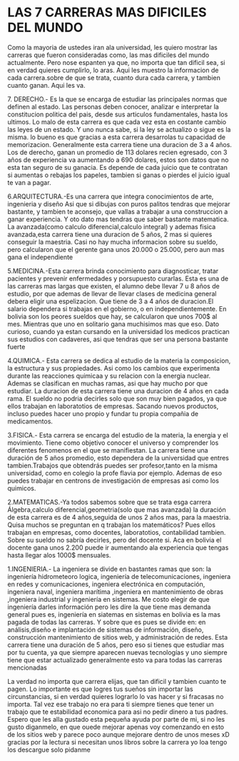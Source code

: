 <!DOCTYPE html>
<html>
    <head>
        <title>LAS 7 CARRERAS MAS DIFICILES DEL MUNDO</title>
    </head>
    <h1 class="liz">LAS 7 CARRERAS MAS DIFICILES DEL MUNDO</h1>
    <body>
    <div class="fry">Como la mayoria de ustedes iran ala universidad, les quiero mostrar las carreras que fueron consideradas como, las mas dificiles del mundo actualmente. Pero nose espanten ya que, no importa que tan dificil sea, si en verdad quieres cumplirlo, lo aras. Aqui les muestro la informacion de cada carrera.sobre de que se trata, cuanto dura cada carrera, y tambien cuanto ganan. Aqui les va.
    </div>
<p class="mari">7. DERECHO.- Es la que se encarga de estudiar las principales normas que definen al estado. Las personas deben conocer, analizar e interpretar la constitucion politica del pais, desde sus articulos fundamentales, hasta los ultimos. Lo malo de esta carrera es que cada vez esta en costante cambio las leyes de un estado. Y uno nunca sabe, si la ley se actualizo o sigue es la misma. lo bueno es que gracias a esta carrera desarrolas tu capacidad de memorizacion. Generalmente esta carrera tiene una duracion de 3 a 4 años. Los de derecho, ganan un promedio de 113 dolares recien egresado, con 3 años de experiencia va aumentando a 690 dolares, estos son datos que no esta tan seguro de su ganacia. Es depende de cada juicio que te contratan si aumentas o rebajas los papeles, tambien si ganas o pierdes el juicio igual te van a pagar.</p>
<p class="pitagoras">6.ARQUITECTURA.-Es una carrera que integra conocimientos de arte, ingenieria y diseño Asi que si dibujas con puros palitos tendras que mejorar bastante, y tambien te aconsejo, que vallas a trabajar a una construccion a ganar experiencia. Y oto dato mas tendras que saber bastante matematica.
     La avanzada(como calculo diferencial,calculo integral) y ademas fisica avanzada,esta carrera tiene una duracion de 5 años, 2 mas si quieres conseguir la maestria. Casi no hay mucha informacion sobre su sueldo, pero calcularon que el gerente gana unos 20.000 o 25.000, pero aun mas gana el independiente</p>
<p class="Robles">5.MEDICINA.-Esta carrera brinda conocimiento para diagnosticar, tratar pacientes y prevenir enfermedades y porsupuesto curarlas. Esta es una de las carreras mas largas que existen, el alumno debe llevar 7 u 8 años de estudio, por que ademas de llevar de llevar clases de medicina general debera eligir una espelizacion. Que tiene de 3 a 4 años de duracion.El salario dependera si trabajas en el gobierno, o en independientemente. En bolivia son los peores sueldos que hay, se calcularon que unos 700$ al mes. Mientras que uno en solitario gana muchisimos mas que eso. Dato curioso, cuando ya estan cursando en la universidad los medicos practican sus estudios con cadaveres, asi que tendras que ser una persona bastante fuerte</p>
<p class="jobs">4.QUIMICA.- Esta carrera se dedica al estudio de la materia la composicion, la estructura y sus propiedades. Asi como los cambios que experimenta durante las reacciones quimicaa y su relacion con la energia nuclear. Ademas se clasifican en muchas ramas, asi que hay mucho por que estudiar. La duracion de esta carrera tiene una duracion de 4 años en cada rama. El sueldo no podria decirles solo que son muy bien pagados, ya que ellos trabajan en laboratotios de empresas. Sacando nuevos productos, incluso puedes hacer uno propio y fundar tu propia compañia de medicamentos.</p>
<p class="khan">3.FISICA.- Esta carrera se encarga del estudio de la materia, la energia y el movimiento. Tiene como objetivo conocer el universo y comprender los diferentes fenomenos en el que se manifiestan. La carrera tiene una duración de 5 años promedio, esto dependera de la universidad que entres tambien.Trabajos que obtendrás puedes ser profesor,tanto en la misma universidad, como en colegio la profe flavia por ejemplo. Ademas de eso puedes trabajar en centrons de investigación de empresas asi como los quimicos.</p>
<p class="Dark">2.MATEMATICAS.-Ya todos sabemos sobre que se trata esga carrera Álgebra,calculo diferencial,geometria(solo que mas avanzada) la duración de esta carrera es de 4 años,seguida de unos 2 años mas, para la maestria. Quisa muchos se preguntan en q trabajan los matemáticos? Pues ellos trabajan en empresas, como docentes, laboratotios, contabilidad tambien. Sobre su sueldo no sabría decirles, pero del docente si. Aca en bolivia el docente gana unos 2.200 puede ir aumentando ala experiencia que tengas hasta llegar alos 1000$ mensuales.</p>
<p class="singapur">1.INGENIERIA.- La ingeniera se divide en bastantes ramas que son: la ingeniería hidrometeoro logica, ingeniería de telecomunicaciones, ingeniera en redes y comunicaciones, ingeniera electrónica en computación, ingeniera naval, ingeniera marítima ,ingeniera en mantenimiento de obras ,ingeniera industrial y ingeniería en sistemas.
    Me costo elegir de que ingeniería darles información pero les dire la que tiene mas demanda general pues es, ingeniería en siatemas en sistemas en bolivia es la mas pagada de todas las carreras. Y sobre que es pues se divide en: en análisis,diseño e implantación de sistemas de información, diseño, construcción mantenimiento de sitios web, y administración de redes. Esta carrera tiene una duración de 5 años, pero eso si tienes que estudiar mas por tu cuenta, ya que siempre aparecen nuevas tecnologías y uno siempre tiene que estar actualizado generalmente esto va para todas las carreras mencionadas</p>
<p class="bender">La verdad no importa que carrera elijas, que tan dificil y tambien cuanto te pagen. Lo importante es que logres tus sueños sin importar las circunstancias, si en verdad quieres lograrlo lo vas hacer y si fracasas no importa. Tal vez ese trabajo no era para ti siempre tienes que tener un trabajo que te estabilidad economica para asi no pedir dinero a tus padres. Espero que les alla gustado esta pequeña ayuda por parte de mi, si no les gusto diganmelo, en que ouede mejorar apenas voy comenzando en esto de los sitios web y parece poco aunque mejorare dentro de unos meses xD gracias por la lectura si necesitan unos libros sobre la carrera yo loa tengo los descargue solo pidanme</p>

</body>
</html>
